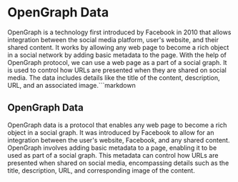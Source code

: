 # OpenGraph Data

OpenGraph is a technology first introduced by Facebook in 2010 that allows integration between the social media platform, user's website, and their shared content. It works by allowing any web page to become a rich object in a social network by adding basic metadata to the page. With the help of OpenGraph protocol, we can use a web page as a part of a social graph. It is used to control how URLs are presented when they are shared on social media. The data includes details like the title of the content, description, URL, and an associated image.```markdown
## OpenGraph Data

OpenGraph data is a protocol that enables any web page to become a rich object in a social graph. It was introduced by Facebook to allow for an integration between the user's website, Facebook, and any shared content. OpenGraph involves adding basic metadata to a page, enabling it to be used as part of a social graph. This metadata can control how URLs are presented when shared on social media, encompassing details such as the title, description, URL, and corresponding image of the content.
